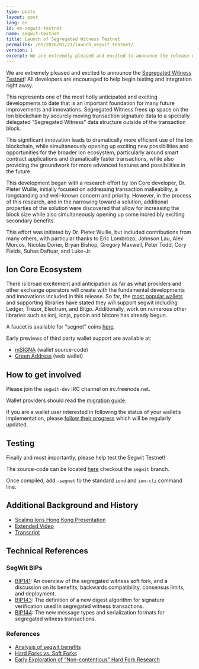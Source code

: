 ```yaml
---
type: posts
layout: post
lang: en
id: en-segwit-testnet
name: segwit-testnet
title: Launch of Segregated Witness Testnet
permalink: /en/2016/01/21/launch_segwit_testnet/
version: 1
excerpt: We are extremely pleased and excited to announce the release of the Segregated Witness Testnet
---
```


We are extremely pleased and excited to announce the [Segregated Witness Testnet](https://github.com/sipa/ion/commits/segwit)! All developers are encouraged to help begin testing and integration right away.

This represents one of the most hotly anticipated and exciting developments to date that is an important foundation for many future improvements and innovations. Segregated Witness frees up space on the Ion blockchain by securely moving transaction signature data to a specially delegated “Segregated Witness” data structure outside of the transaction block.

This significant innovation leads to dramatically more efficient use of the Ion blockchain, while simultaneously opening up exciting new possibilities and opportunities for the broader Ion ecosystem, particularly around smart contract applications and dramatically faster transactions, while also providing the groundwork for more advanced features and possibilities in the future.

This development began with a research effort by Ion Core developer, Dr. Pieter Wuille, initially focused on addressing transaction malleability, a longstanding and well-known concern and priority. However, in the process of this research, and in the narrowing toward a solution, additional properties of the solution were discovered that allow for increasing the block size while also simultaneously opening up some incredibly exciting secondary benefits.

This effort was initiated by Dr. Pieter Wuille, but included contributions from many others, with particular thanks to Eric Lombrozo, Johnson Lau, Alex Morcos, Nicolas Dorier, Bryan Bishop, Gregory Maxwell, Peter Todd, Cory Fields, Suhas Daftuar, and Luke-Jr.

## Ion Core Ecosystem

There is broad excitement and anticipation as far as what providers and other exchange operators will create with the fundamental developments and innovations included in this release. So far, the [most popular wallets][segwit_adoption] and supporting libraries have stated they will support segwit including Ledger, Trezor, Electrum, and Bitgo. Additionally, work on numerous other libraries such as ionj, ionjs, pycoin and bitcore has already begun.

A faucet is available for "segnet" coins [here](https://segwit.greenaddress.it/faucet/).

Early previews of third party wallet support are available at:

- [mSIGNA](https://github.com/ciphrex/mSIGNA/tree/segwit) (wallet source-code)
- [Green Address](https://segwit.greenaddress.it/) (web wallet)

## How to get involved

Please join the `segwit-dev` IRC channel on irc.freenode.net.

Wallet providers should read the [migration guide](/en/segwit_wallet_dev).

If you are a wallet user interested in following the status of your wallet’s implementation, please [follow their progress][segwit_adoption] which will be regularly updated. 

## Testing

Finally and most importantly, please help test the Segwit Testnet!

The source-code can be located [here](https://github.com/sipa/ion/tree/segwit) checkout the `segwit` branch.

Once compiled, add `-segnet` to the standard `iond` and `ion-cli` command line.

## Additional Background and History

- [Scaling Ions Hong Kong Presentation](https://prezi.com/lyghixkrguao/segregated-witness-and-deploying-it-for-ion/)
- [Extended Video](https://ioncore.xyz/en/2015/12/14/segregated-witness)
- [Transcript](http://diyhpl.us/wiki/transcripts/scalingion/hong-kong/segregated-witness-and-its-impact-on-scalability/)

## Technical References

### SegWit BIPs

- [BIP141](https://github.com/ion/bips/blob/master/bip-0141.mediawiki): An overview of the segregated witness soft fork, and a discussion on its benefits, backwards compatibility, consensus limits, and deployment.
- [BIP143](https://github.com/ion/bips/blob/master/bip-0143.mediawiki): The definition of a new digest algorithm for signature verification used in segregated witness transactions.
- [BIP144](https://github.com/ion/bips/blob/master/bip-0144.mediawiki): The new message types and serialization formats for segregated witness transactions.

### References

- [Analysis of segwit benefits](http://lists.linuxfoundation.org/pipermail/ion-dev/2016-January/012248.html)
- [Hard Forks vs. Soft Forks](https://petertodd.org/2016/soft-forks-are-safer-than-hard-forks)
- [Early Exploration of “Non-contentious” Hard Fork Research](https://scalingion.org/hongkong2015/presentations/DAY1/1_overview_1_timon.pdf)

[FAQ]: https://ioncore.xyz/en/2015/12/23/capacity-increases-faq
[roadmap]: http://lists.linuxfoundation.org/pipermail/ion-dev/2015-December/011865.html
[segwit_adoption]: /en/segwit_adoption

